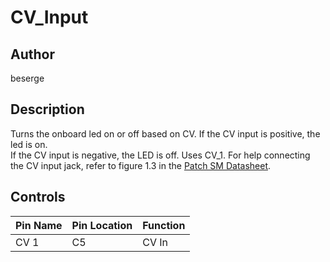 # CV_Input

## Author

beserge

## Description

Turns the onboard led on or off based on CV. If the CV input is positive, the led is on.  
If the CV input is negative, the LED is off. Uses CV_1.
For help connecting the CV input jack, refer to figure 1.3 in the [Patch SM Datasheet](https://github.com/electro-smith/DaisyPatchSM/blob/main/doc/datasheet/ES_Patch_SM_datasheet_v1.0.pdf).  

## Controls

| Pin Name | Pin Location | Function |
| --- | --- | --- |
| CV 1 | C5 | CV In |
